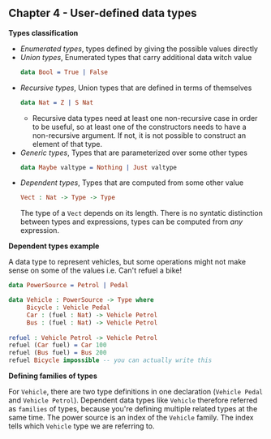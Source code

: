 ## Chapter 4 - User-defined data types

**Types classification**
- _Enumerated types_, types defined by giving the possible values directly
- _Union types_, Enumerated types that carry additional data witch value
  ```Idris
  data Bool = True | False
  ```
- _Recursive types_, Union types that are defined in terms of themselves
  ```Idris
  data Nat = Z | S Nat
  ```
  - Recursive data types need at least one non-recursive case in order to be useful, so at least one of the constructors needs to have a non-recursive argument. If not, it is not possible to construct an element of that type.
- _Generic types_, Types that are parameterized over some other types
  ```Idris
  data Maybe valtype = Nothing | Just valtype
  ```
- _Dependent types_, Types that are computed from some other value
  ```Idris
  Vect : Nat -> Type -> Type
  ```
  The type of a `Vect` depends on its length. There is no syntatic distinction between types and expressions, types can be computed from _any_ expression.
  
**Dependent types example**

A data type to represent vehicles, but some operations might not make sense on some of the values i.e. Can't refuel a bike!

```Idris
data PowerSource = Petrol | Pedal

data Vehicle : PowerSource -> Type where
     Bicycle : Vehicle Pedal
     Car : (fuel : Nat) -> Vehicle Petrol
     Bus : (fuel : Nat) -> Vehicle Petrol
     
refuel : Vehicle Petrol -> Vehicle Petrol
refuel (Car fuel) = Car 100
refuel (Bus fuel) = Bus 200
refuel Bicycle impossible -- you can actually write this
```

**Defining families of types**

For `Vehicle`, there are two type definitions in one declaration (`Vehicle Pedal` and `Vehicle Petrol`). Dependent data types like `Vehicle` therefore referred as `families` of types, because you're defining multiple related types at the same time. The power source is an index of the `Vehicle` family. The index tells which `Vehicle` type we are referring to.
